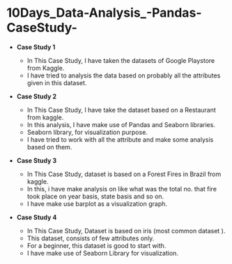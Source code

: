 # 10Days_Data-Analysis_-Pandas-CaseStudy-
- **Case Study 1**
  * In This Case Study, I have taken the datasets of Google Playstore from Kaggle.
  * I have tried to analysis the data based on probably all the attributes given in this dataset.

- **Case Study 2**
  * In This Case Study, I have take the dataset based on a Restaurant from kaggle.
  * In this analysis, I have make use of Pandas and Seaborn libraries.
  * Seaborn library, for visualization purpose.
  * I have tried to work with all the attribute and make some analysis based on them.

- **Case Study 3**
  * In This Case Study, dataset is based on a Forest Fires in Brazil from kaggle.
  * In this, i have make analysis on like what was the total no. that fire took place on year basis, state basis and so on.
  * I have make use barplot as a visualization graph.

- **Case Study 4**
  * In This Case Study, Dataset is based on iris (most common dataset ).
  * This dataset, consists of few attributes only. 
  * For a beginner, this dataset is good to start with.
  * I have make use of Seaborn Library for visualization.
